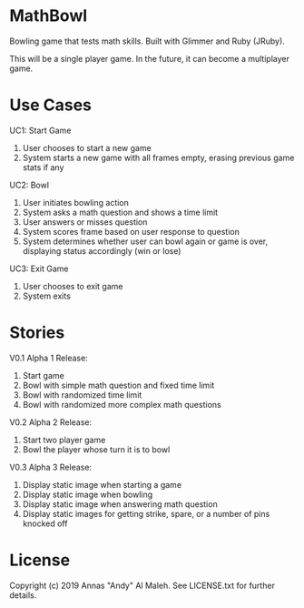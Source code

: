# MathBowl

Bowling game that tests math skills. Built with Glimmer and Ruby (JRuby).

This will be a single player game. In the future, it can become a multiplayer game.

# Use Cases

UC1: Start Game

1. User chooses to start a new game
1. System starts a new game with all frames empty, erasing previous game stats if any

UC2: Bowl

1. User initiates bowling action
1. System asks a math question and shows a time limit
1. User answers or misses question
1. System scores frame based on user response to question
1. System determines whether user can bowl again or game is over, displaying status accordingly (win or lose)

UC3: Exit Game

1. User chooses to exit game
2. System exits

# Stories

V0.1 Alpha 1 Release:

1. Start game
1. Bowl with simple math question and fixed time limit
1. Bowl with randomized time limit
1. Bowl with randomized more complex math questions

V0.2 Alpha 2 Release:

1. Start two player game
1. Bowl the player whose turn it is to bowl

V0.3 Alpha 3 Release:

1. Display static image when starting a game
1. Display static image when bowling
1. Display static image when answering math question
1. Display static images for getting strike, spare, or a number of pins knocked off

# License

Copyright (c) 2019 Annas "Andy" Al Maleh. See LICENSE.txt for further details.
